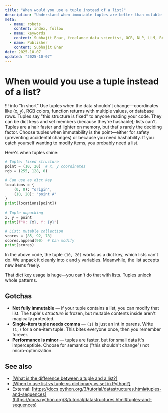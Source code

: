 ```yaml
---
title: "When would you use a tuple instead of a list?"
description: "Understand when immutable tuples are better than mutable lists: data integrity, dictionary keys, and semantic signals."
meta:
  - name: robots
    content: index, follow
  - name: keywords
    content: Subhajit Bhar, freelance data scientist, OCR, NLP, LLM, RAG, knowledge base, python, lists, comparison
  - name: Publisher
    content: Subhajit Bhar
date: 2025-10-07
updated: "2025-10-07"
---
```


# When would you use a tuple instead of a list?

<!-- more -->

!!! info "In short"
    Use tuples when the data shouldn't change—coordinates like (x, y), RGB colors, function returns with multiple values, or database rows. Tuples say "this structure is fixed" to anyone reading your code. They can be dict keys and set members (because they're hashable); lists can't. Tuples are a hair faster and lighter on memory, but that's rarely the deciding factor. Choose tuples when immutability is the point—either for safety (preventing accidental changes) or because you need hashability. If you catch yourself wanting to modify items, you probably need a list.

Here's when tuples shine:

```python
# Tuple: fixed structure
point = (10, 20)  # x, y coordinates
rgb = (255, 128, 0)

# Can use as dict key
locations = {
    (0, 0): "origin",
    (10, 20): "point A"
}
print(locations[point])

# Tuple unpacking
x, y = point
print(f"X: {x}, Y: {y}")

# List: mutable collection
scores = [85, 92, 78]
scores.append(90)  # Can modify
print(scores)
```

In the above code, the tuple `(10, 20)` works as a dict key, which lists can't do. We unpack it cleanly into `x` and `y` variables. Meanwhile, the list accepts new items freely.

That dict key usage is huge—you can't do that with lists. Tuples unlock whole patterns.

## Gotchas

* **Not fully immutable** — if your tuple contains a list, you can modify that list. The tuple's *structure* is frozen, but mutable contents inside aren't magically protected.
* **Single-item tuple needs comma** — `(1)` is just an int in parens. Write `(1,)` for a one-item tuple. This bites everyone once, then you remember forever.
* **Performance is minor** — tuples are faster, but for small data it's imperceptible. Choose for semantics ("this shouldn't change") not micro-optimization.

## See also

* [[What is the difference between a tuple and a list?]](./difference-between-tuple-and-list.md)
* [[When to use list vs tuple vs dictionary vs set in Python?]](./list-vs-tuple-vs-dictionary-vs-set.md)
* External: [https://docs.python.org/3/tutorial/datastructures.html#tuples-and-sequences](https://docs.python.org/3/tutorial/datastructures.html#tuples-and-sequences)

<script type="application/ld+json">
{
  "@context": "https://schema.org",
  "@type": "FAQPage",
  "mainEntity": [{
    "@type": "Question",
    "name": "When would you use a tuple instead of a list?",
    "acceptedAnswer": {
      "@type": "Answer",
      "text": "Use tuples when the data shouldn't change—coordinates like (x, y), RGB colors, function returns with multiple values, or database rows. Tuples say this structure is fixed to anyone reading your code. They can be dict keys and set members (because they're hashable); lists can't. Tuples are a hair faster and lighter on memory, but that's rarely the deciding factor. Choose tuples when immutability is the point—either for safety (preventing accidental changes) or because you need hashability. If you catch yourself wanting to modify items, you probably need a list."
    }
  }]
}
</script>
